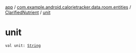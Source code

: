 [app](../../index.md) / [com.example.android.calorietracker.data.room.entities](../index.md) / [ClarifiedNutrient](index.md) / [unit](./unit.md)

# unit

`val unit: `[`String`](https://kotlinlang.org/api/latest/jvm/stdlib/kotlin/-string/index.html)